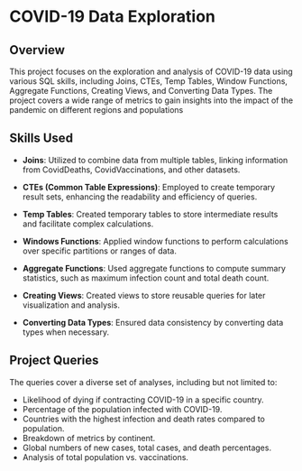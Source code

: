 # COVID-19 Data Exploration

## Overview
This project focuses on the exploration and analysis of COVID-19 data using various SQL skills, including Joins, CTEs, Temp Tables, Window Functions, Aggregate Functions, Creating Views, and Converting Data Types. The project covers a wide range of metrics to gain insights into the impact of the pandemic on different regions and populations

## Skills Used
* **Joins**: Utilized to combine data from multiple tables, linking information from CovidDeaths, CovidVaccinations, and other datasets.

* **CTEs (Common Table Expressions)**: Employed to create temporary result sets, enhancing the readability and efficiency of queries.

* **Temp Tables**: Created temporary tables to store intermediate results and facilitate complex calculations.

* **Windows Functions**: Applied window functions to perform calculations over specific partitions or ranges of data.

* **Aggregate Functions**: Used aggregate functions to compute summary statistics, such as maximum infection count and total death count.

* **Creating Views**: Created views to store reusable queries for later visualization and analysis.

* **Converting Data Types**: Ensured data consistency by converting data types when necessary.

## Project Queries
The queries cover a diverse set of analyses, including but not limited to:

* Likelihood of dying if contracting COVID-19 in a specific country.
* Percentage of the population infected with COVID-19.
* Countries with the highest infection and death rates compared to population.
* Breakdown of metrics by continent.
* Global numbers of new cases, total cases, and death percentages.
* Analysis of total population vs. vaccinations.
